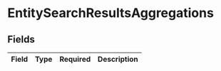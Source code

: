 # EntitySearchResultsAggregations


## Fields

| Field       | Type        | Required    | Description |
| ----------- | ----------- | ----------- | ----------- |